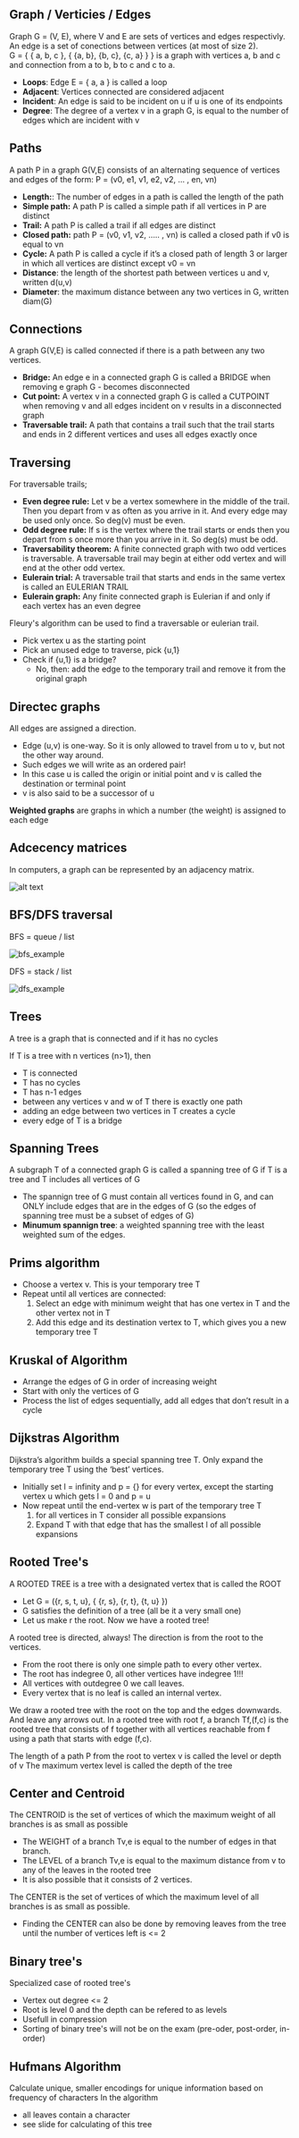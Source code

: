 ## Graph / Verticies / Edges
Graph G = (V, E), where V and E are sets of vertices and edges respectivly.  
An edge is a set of conections between vertices (at most of size 2).  
G = { { a, b, c }, { {a, b}, {b, c}, {c, a} } } is a graph with vertices a, b and c and connection from a to b, b to c and c to a.  
- **Loops**: Edge E = { a, a } is called a loop
- **Adjacent**: Vertices connected are considered adjacent
- **Incident**: An edge is said to be incident on u if u is one of its endpoints
- **Degree**: The degree of a vertex v in a graph G, is equal to the number of edges which are incident with v

## Paths
A path P in a graph G(V,E) consists of an alternating sequence of vertices and edges of the form: 
    P = (v0, e1, v1, e2, v2, … , en, vn)
- **Length:**: The number of edges in a path is called the length of the path
- **Simple path:** A path P is called a simple path if all vertices in P are distinct
- **Trail:** A path P is called a trail if all edges are distinct
- **Closed path:** path P = (v0, v1, v2, ….. , vn) is called a closed path if v0 is equal to vn
- **Cycle:** A path P is called a cycle if it’s a closed path of length 3 or larger in which all vertices are distinct except v0 = vn
- **Distance**: the length of the shortest path between vertices u and v, written d(u,v)
- **Diameter**: the maximum distance between any two vertices in G, written diam(G)

## Connections
A graph G(V,E) is called connected if there is a path between any two vertices.
- **Bridge:** An edge e in a connected graph G is called a BRIDGE when removing e graph G - becomes disconnected
- **Cut point:** A vertex v in a connected graph G is called a CUTPOINT when removing v and all edges incident on v results in a disconnected graph
- **Traversable trail:** A path that contains a trail such that the trail starts and ends in 2 different vertices and uses all edges exactly once 

## Traversing
For traversable trails;
- **Even degree rule:** Let v be a vertex somewhere in the middle of the trail. Then you depart from v as often as you arrive in it. And every edge may be used only once. So deg(v) must be even.
- **Odd degree rule:** If s is the vertex where the trail starts or ends then you depart from s once more than you arrive in it. So deg(s) must be odd.
- **Traversability theorem:** A finite connected graph with two odd vertices is traversable. A traversable trail may begin at either odd vertex and will end at the other odd vertex.
- **Eulerain trial:** A traversable trail that starts and ends in the same vertex is called an EULERIAN TRAIL
- **Eulerain graph:** Any finite connected graph is Eulerian if and only if each vertex has an even degree

Fleury's algorithm can be used to find a traversable or eulerian trail.
- Pick vertex u as the starting point
- Pick an unused edge to traverse, pick {u,1}
- Check if {u,1} is a bridge?
  - No, then: add the edge to the temporary trail and remove it from the original graph    

## Directec graphs
All edges are assigned a direction. 
- Edge (u,v) is one-way. So it is only allowed to travel from u to v, but not the other way around. 
- Such edges we will write as an ordered pair!
- In this case u is called the origin or initial point and v is called the destination or terminal point
- v is also said to be a successor of u

**Weighted graphs** are graphs in which a number (the weight) is assigned to each edge

## Adcecency matrices
In computers, a graph can be represented by an adjacency matrix. 

![alt text](imgs/adcecency_matrices.png)

## BFS/DFS traversal

BFS = queue / list

![bfs_example](imgs/bfs_example.png)

DFS = stack / list

![dfs_example](imgs/dfs_example.png)

## Trees
A tree is a graph that is connected and if it has no cycles

If T is a tree with n vertices (n>1), then 
- T is connected
- T has no cycles
- T has n-1 edges 
- between any vertices v and w of T there is exactly one path
- adding an edge between two vertices in T creates a cycle
- every edge of T is a bridge

## Spanning Trees
A subgraph T of a connected graph G is called a spanning tree of G if T is a tree and T includes all vertices of G
- The spannign tree of G must contain all vertices found in G, and can ONLY include edges that are in the edges of G (so the edges of spanning tree must be a subset of edges of G) 
- **Minumum spannign tree**: a weighted spanning tree with the least weighted sum of the edges.

## Prims algorithm
- Choose a vertex v. This is your temporary tree T
- Repeat until all vertices are connected:
  1. Select an edge with minimum weight that has one vertex in T and the other vertex not in T
  2. Add this edge and its destination vertex to T, which gives you a new temporary tree T

## Kruskal of Algorithm
- Arrange the edges of G in order of increasing weight
- Start with only the vertices of G 
- Process the list of edges sequentially, add all edges that don’t result in a cycle

## Dijkstras Algorithm
Dijkstra’s algorithm builds a special spanning tree T. Only expand the temporary tree T using the ‘best’ vertices.
- Initially set l = infinity and p = {} for every vertex, except the starting vertex u which gets l = 0 and p = u
- Now repeat until the end-vertex w is part of the temporary tree T
  1. for all vertices in T consider all possible expansions 
  2. Expand T with that edge that has the smallest l of all possible expansions

## Rooted Tree's
A ROOTED TREE is a tree with a designated vertex that is called the ROOT
- Let G = ({r, s, t, u}, { {r, s}, {r, t}, {t, u} })
- G satisfies the definition of a tree (all be it a very small one)
- Let us make r the root. Now we have a rooted tree!

A rooted tree is directed, always! The direction is from the root to the vertices.
- From the root there is only one simple path to every other vertex.
- The root has indegree 0, all other vertices have indegree 1!!!
- All vertices with outdegree 0 we call leaves.
- Every vertex that is no leaf is called an internal vertex.

We draw a rooted tree with the root on the top and the edges downwards. And leave any arrows out.
In a rooted tree with root f, a branch Tf,(f,c) is the rooted tree that consists of f together with all vertices reachable from f using a path that starts with edge (f,c).

The length of a path P from the root to vertex v is called the level or depth of v 
The maximum vertex level is called the depth of the tree 

## Center and Centroid
The CENTROID is the set of vertices of which the maximum weight of all branches is as small as possible
- The WEIGHT of a branch Tv,e is equal to the number of edges in that branch. 
- The LEVEL  of a branch Tv,e is equal to the maximum distance from v to any of the leaves in the rooted tree
- It is also possible that it consists of 2 vertices. 

The CENTER is the set of vertices of which the maximum level of all branches is as small as possible.
- Finding the CENTER can also be done by removing leaves from the tree until the number of vertices left is <= 2

## Binary tree's
Specialized case of rooted tree's
- Vertex out degree <= 2
- Root is level 0 and the depth can be refered to as levels
- Usefull in compression 
- Sorting of binary tree's will not be on the exam (pre-oder, post-order, in-order)

## Hufmans Algorithm
Calculate unique, smaller encodings for unique information based on frequency of characters
In the algorithm
- all leaves contain a character
- see slide for calculating of this tree